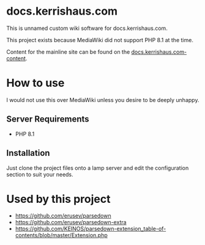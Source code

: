 # docs.kerrishaus.com
This is unnamed custom wiki software for docs.kerrishaus.com.  

This project exists because MediaWiki did not support PHP 8.1 at the time.

Content for the mainline site can be found on the [docs.kerrishaus.com-content](https://github.com/kerrishaus/docs.kerrishaus.com-content).

# How to use

I would not use this over MediaWiki unless you desire to be deeply unhappy.

## Server Requirements
- PHP 8.1

## Installation

Just clone the project files onto a lamp server and edit the configuration section to suit your needs.

# Used by this project

- https://github.com/erusev/parsedown
- https://github.com/erusev/parsedown-extra
- https://github.com/KEINOS/parsedown-extension_table-of-contents/blob/master/Extension.php
